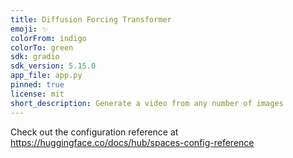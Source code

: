 ```yaml
---
title: Diffusion Forcing Transformer
emoji: ✨
colorFrom: indigo
colorTo: green
sdk: gradio
sdk_version: 5.15.0
app_file: app.py
pinned: true
license: mit
short_description: Generate a video from any number of images
---
```


Check out the configuration reference at https://huggingface.co/docs/hub/spaces-config-reference
